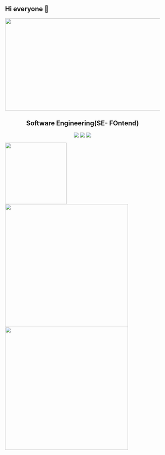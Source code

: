 ## Hi everyone 👋
<p align="center">
  <img src="https://sdmntprnorthcentralus.oaiusercontent.com/files/00000000-6898-622f-b27d-1d69dbbd10cf/raw?se=2025-07-16T18%3A29%3A55Z&sp=r&sv=2024-08-04&sr=b&scid=827db699-3a5f-553b-9c46-2619d97c5abf&skoid=732f244e-db13-47c3-bcc7-7ee02a9397bc&sktid=a48cca56-e6da-484e-a814-9c849652bcb3&skt=2025-07-15T20%3A33%3A31Z&ske=2025-07-16T20%3A33%3A31Z&sks=b&skv=2024-08-04&sig=FXPWpk3n1EaX0tLLrCzx4JMkdVoHPlUbudbEZn01YbM%3D" width="700" height="300"/>
</p>

<h2 align="center">Software Engineering(SE- FOntend)</h2>
<p align="center">
  <a href="https://www.linkedin.com/in/tong-phuc-khiem-de180092" target="_blank"><img src="https://img.shields.io/badge/LinkedIn-%230077B5.svg?style=flat&logo=linkedin&logoColor=white"/></a>
   <a href="https://github.com/xbicat204"><img src="https://img.shields.io/badge/GitHub-%23181717.svg?style=flat&logo=github&logoColor=white"/></a>
  <a href="mailto:khiemtong2004@gmail.com"><img src="https://img.shields.io/badge/Gmail-D14836?style=flat&logo=gmail&logoColor=white"/></a>
  </a>
  
  [<img src="https://images.credly.com/size/340x340/images/242902b5-f527-42ad-865e-977c9e1b5b58/image.png" width="200">](https://www.credly.com/badges/01b31d54-e735-45c3-9607-8156da53c4cf)
  [<img src="https://s3.amazonaws.com/coursera_assets/meta_images/generated/CERTIFICATE_LANDING_PAGE/CERTIFICATE_LANDING_PAGE~UQJKBG67HQBB/CERTIFICATE_LANDING_PAGE~UQJKBG67HQBB.jpeg" width="400">](https://www.coursera.org/account/accomplishments/specialization/UQJKBG67HQBB)
   [<img src="https://s3.amazonaws.com/coursera_assets/meta_images/generated/CERTIFICATE_LANDING_PAGE/CERTIFICATE_LANDING_PAGE~VNCX56RJWNW7/CERTIFICATE_LANDING_PAGE~VNCX56RJWNW7.jpeg" width="400">](https://www.coursera.org/account/accomplishments/verify/VNCX56RJWNW7)
<!--
**xbicat204/xbicat204** is a ✨ _special_ ✨ repository because its `README.md` (this file) appears on your GitHub profile.

Here are some ideas to get you started:

- 🔭 I’m currently working on ...
- 🌱 I’m currently learning ...
- 👯 I’m looking to collaborate on ...
- 🤔 I’m looking for help with ...
- 💬 Ask me about ...
- 📫 How to reach me: ...
- 😄 Pronouns: ...
- ⚡ Fun fact: ...
-->
